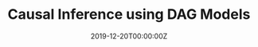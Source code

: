 ---
title: "Causal Inference using DAG Models"
date: "2019-12-20T00:00:00Z"
mytype: "talk"
summary: "Introduction to Causal Analysis using Directed Acylic Graphs (DAG). This is talk prepared as a part of group class project for Categorical Data Analysis course during my M.Stat. in ISI, Kolkata."
tags:
  - Causal Inference
  - Network Analysis
link: "https://github.com/subroy13/statwiztalks/tree/main/causal-dag-intro"
---